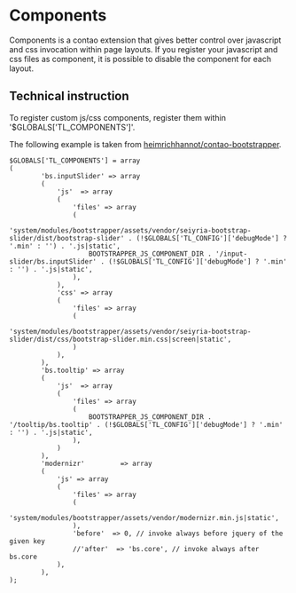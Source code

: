 # Components

Components is a contao extension that gives better control over javascript and css invocation within page layouts.
If you register your javascript and css files as component, it is possible to disable the component for each layout.

## Technical instruction 

To register custom js/css components, register them within '$GLOBALS['TL_COMPONENTS']'.

The following example is taken from [heimrichhannot/contao-bootstrapper](https://packagist.org/packages/heimrichhannot/contao-bootstrapper).

```
$GLOBALS['TL_COMPONENTS'] = array
(
		'bs.inputSlider' => array
     	(
     		'js'  => array
     		(
     			'files' => array
     			(
     				'system/modules/bootstrapper/assets/vendor/seiyria-bootstrap-slider/dist/bootstrap-slider' . (!$GLOBALS['TL_CONFIG']['debugMode'] ? '.min' : '') . '.js|static',
     				BOOTSTRAPPER_JS_COMPONENT_DIR . '/input-slider/bs.inputSlider' . (!$GLOBALS['TL_CONFIG']['debugMode'] ? '.min' : '') . '.js|static',
     			),
     		),
     		'css' => array
     		(
     			'files' => array
     			(
     				'system/modules/bootstrapper/assets/vendor/seiyria-bootstrap-slider/dist/css/bootstrap-slider.min.css|screen|static',
     			)
     		),
     	),
     	'bs.tooltip' => array
     	(
     		'js'  => array
     		(
     			'files' => array
     			(
     				BOOTSTRAPPER_JS_COMPONENT_DIR . '/tooltip/bs.tooltip' . (!$GLOBALS['TL_CONFIG']['debugMode'] ? '.min' : '') . '.js|static',
     			),
     		)
     	),
     	'modernizr'         => array
     	(
     		'js' => array
     		(
     			'files' => array
     			(
     				'system/modules/bootstrapper/assets/vendor/modernizr.min.js|static',
     			),
     			'before'  => 0, // invoke always before jquery of the given key
     			//'after'  => 'bs.core', // invoke always after bs.core
     		),
     	),
);
```